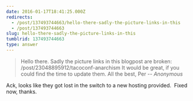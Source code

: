 ```yaml
---
date: 2016-01-17T18:41:25.000Z
redirects:
  - /post/137493744663/hello-there-sadly-the-picture-links-in-this
  - /post/137493744663
slug: hello-there-sadly-the-picture-links-in-this
tumblrid: 137493744663
type: answer
---
```

> Hello there. Sadly the picture links in this blogpost are broken: /post/23048895912/tacoconf-anarchism It would be great, if you could find the time to update them. All the best, Per
-- _Anonymous_

<p>Ack, looks like they got lost in the switch to a new hosting provided.  Fixed now, thanks.</p>

